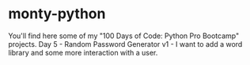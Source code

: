 # monty-python
You'll find here some of my "100 Days of Code: Python Pro Bootcamp" projects.
Day 5 - Random Password Generator v1 - I want to add a word library and some more interaction with a user.

